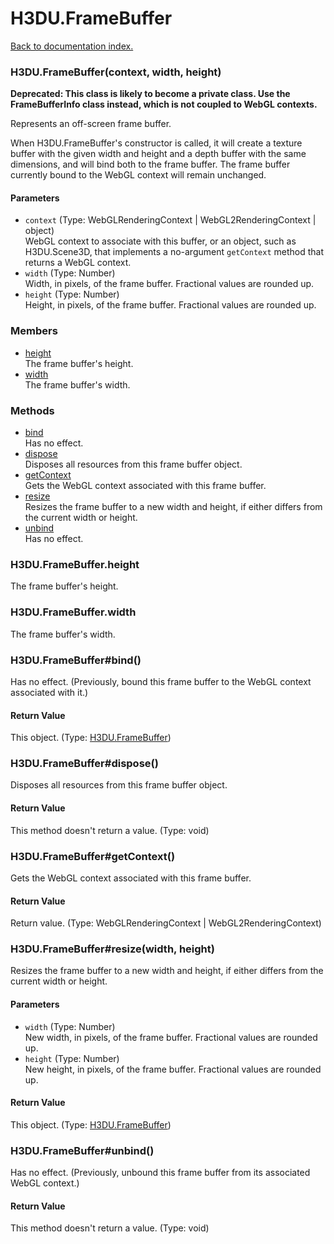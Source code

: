 # H3DU.FrameBuffer

[Back to documentation index.](index.md)

 <a name='H3DU.FrameBuffer'></a>
### H3DU.FrameBuffer(context, width, height)

<b>Deprecated: This class is likely to become a private class.
Use the FrameBufferInfo class instead, which is not coupled to WebGL
contexts.</b>

Represents an off-screen frame buffer.

When H3DU.FrameBuffer's
constructor is called, it will create a texture buffer with the given
width and height and a depth buffer with the same dimensions,
and will bind both to the frame buffer. The frame buffer currently
bound to the WebGL context will remain unchanged.

#### Parameters

* `context` (Type: WebGLRenderingContext | WebGL2RenderingContext | object)<br>
    WebGL context to associate with this buffer, or an object, such as H3DU.Scene3D, that implements a no-argument <code>getContext</code> method that returns a WebGL context.
* `width` (Type: Number)<br>
    Width, in pixels, of the frame buffer. Fractional values are rounded up.
* `height` (Type: Number)<br>
    Height, in pixels, of the frame buffer. Fractional values are rounded up.

### Members

* [height](#H3DU.FrameBuffer.height)<br>The frame buffer's height.
* [width](#H3DU.FrameBuffer.width)<br>The frame buffer's width.

### Methods

* [bind](#H3DU.FrameBuffer_H3DU.FrameBuffer_bind)<br>Has no effect.
* [dispose](#H3DU.FrameBuffer_H3DU.FrameBuffer_dispose)<br>Disposes all resources from this frame buffer object.
* [getContext](#H3DU.FrameBuffer_H3DU.FrameBuffer_getContext)<br>Gets the WebGL context associated with this frame buffer.
* [resize](#H3DU.FrameBuffer_H3DU.FrameBuffer_resize)<br>Resizes the frame buffer to a new width and height,
if either differs from the current width or height.
* [unbind](#H3DU.FrameBuffer_H3DU.FrameBuffer_unbind)<br>Has no effect.

<a id='H3DU.FrameBuffer.height'></a>
### H3DU.FrameBuffer.height

The frame buffer's height.

<a id='H3DU.FrameBuffer.width'></a>
### H3DU.FrameBuffer.width

The frame buffer's width.

 <a name='H3DU.FrameBuffer_H3DU.FrameBuffer_bind'></a>
### H3DU.FrameBuffer#bind()

Has no effect. (Previously, bound this frame buffer to the WebGL context associated with
it.)

#### Return Value

This object. (Type: <a href="H3DU.FrameBuffer.md">H3DU.FrameBuffer</a>)

 <a name='H3DU.FrameBuffer_H3DU.FrameBuffer_dispose'></a>
### H3DU.FrameBuffer#dispose()

Disposes all resources from this frame buffer object.

#### Return Value

This method doesn't return a value. (Type: void)

 <a name='H3DU.FrameBuffer_H3DU.FrameBuffer_getContext'></a>
### H3DU.FrameBuffer#getContext()

Gets the WebGL context associated with this frame buffer.

#### Return Value

Return value. (Type: WebGLRenderingContext | WebGL2RenderingContext)

 <a name='H3DU.FrameBuffer_H3DU.FrameBuffer_resize'></a>
### H3DU.FrameBuffer#resize(width, height)

Resizes the frame buffer to a new width and height,
if either differs from the current width or height.

#### Parameters

* `width` (Type: Number)<br>
    New width, in pixels, of the frame buffer. Fractional values are rounded up.
* `height` (Type: Number)<br>
    New height, in pixels, of the frame buffer. Fractional values are rounded up.

#### Return Value

This object. (Type: <a href="H3DU.FrameBuffer.md">H3DU.FrameBuffer</a>)

 <a name='H3DU.FrameBuffer_H3DU.FrameBuffer_unbind'></a>
### H3DU.FrameBuffer#unbind()

Has no effect. (Previously, unbound this frame buffer from its associated WebGL context.)

#### Return Value

This method doesn't return a value. (Type: void)

